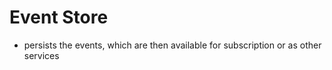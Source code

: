 # Event Store

- persists the events, which are then available for subscription or as other services